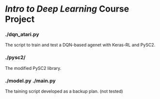 # *Intro to Deep Learning* Course Project
### ./dqn_atari.py
The script to train and test a DQN-based agenet with Keras-RL and PySC2.

### ./pysc2/
The modified PySC2 library.

### ./model.py ./main.py
The taining script developed as a backup plan. (not tested)
